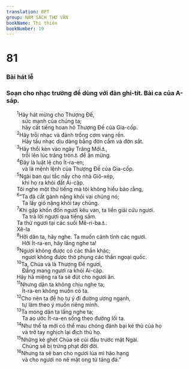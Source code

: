 ```yaml
---
translation: BPT
group: NĂM SÁCH THƠ VĂN
bookName: Thi thiên 
bookNumber: 19
---
```


<div class="title"><h1>81</h1><h3>Bài hát lễ</h3><h3>Soạn cho nhạc trưởng để dùng với đàn ghi-tít. Bài ca của A-sáp.</h3></div>
<span class="verse thi_81_1">  <sup>1</sup>Hãy hát mừng cho Thượng Đế,<br/>   sức mạnh của chúng ta;<br/>   hãy cất tiếng hoan hô Thượng Đế của Gia-cốp.<br/></span>
<span class="verse thi_81_2">  <sup>2</sup>Hãy trỗi nhạc và đánh trống cơm vang rền.<br/>   Hãy tấu nhạc dịu dàng bằng đờn cầm và đờn sắt.<br/></span>
<span class="verse thi_81_3">  <sup>3</sup>Hãy thổi kèn vào ngày Trăng Mới<a data-toggle="tooltip" data-placement="bottom" title="Ngày đầu tiên của tháng theo lịch Hê-bơ-rơ. Trong ngày đó có nhiều buổi nhóm họp, dân chúng cùng dùng chung các của lễ thân hữu họ mang lại trong khi họ thờ phụng Thượng Đế.">⚓</a>,<br/>   trỗi lên lúc trăng tròn<a data-toggle="tooltip" data-placement="bottom" title="Ngày giữa tháng theo lịch Hê-bơ-rơ. Có nhiều buổi nhóm họp và lễ lạc bắt đầu vào ngày nầy.">⚓</a> để ăn mừng.<br/></span>
<span class="verse thi_81_4">  <sup>4</sup>Đây là luật lệ cho Ít-ra-en;<br/>   và là mệnh lệnh của Thượng Đế của Gia-cốp.<br/></span>
<span class="verse thi_81_5">  <sup>5</sup>Ngài ban qui tắc nầy cho nhà Giô-xép,<br/>   khi họ ra khỏi đất Ai-cập.<br/>  Tôi nghe một thứ tiếng mà tôi không hiểu bảo rằng,<br/></span>
<span class="verse thi_81_6">  <sup>6</sup>“Ta đã cất gánh nặng khỏi vai chúng nó;<br/>   Ta lấy giỏ nặng khỏi tay chúng.<br/></span>
<span class="verse thi_81_7">  <sup>7</sup>Khi gặp khốn đốn ngươi kêu van, ta liền giải cứu ngươi.<br/>   Ta trả lời ngươi qua tiếng sấm.<br/>  Ta thử ngươi tại các suối Mê-ri-ba<a data-toggle="tooltip" data-placement="bottom" title="Xem Xuất 17:1-7.">⚓</a>. <br/>  Xê-la<br/></span>
<span class="verse thi_81_8">  <sup>8</sup>Hỡi dân ta, hãy nghe. Ta muốn cảnh tỉnh các ngươi.<br/>   Hỡi Ít-ra-en, hãy lắng nghe ta!<br/></span>
<span class="verse thi_81_9">  <sup>9</sup>Ngươi không được có các thần khác;<br/>   ngươi không được thờ phụng các thần ngoại quốc.<br/></span>
<span class="verse thi_81_10">  <sup>10</sup>Ta, Chúa và là Thượng Đế ngươi,<br/>   Đấng mang ngươi ra khỏi Ai-cập.<br/>  Hãy hả miệng ra ta sẽ đút cho ngươi ăn.<br/></span>
<span class="verse thi_81_11">  <sup>11</sup>Nhưng dân ta không chịu nghe ta;<br/>   Ít-ra-en không muốn có ta.<br/></span>
<span class="verse thi_81_12">  <sup>12</sup>Cho nên ta để họ tự ý đi đường ương ngạnh,<br/>   tự làm theo ý muốn riêng mình.<br/></span>
<span class="verse thi_81_13">  <sup>13</sup>Ta mong dân ta lắng nghe ta;<br/>   Ta ao ước Ít-ra-en sống theo đường lối ta.<br/></span>
<span class="verse thi_81_14">  <sup>14</sup>Như thế ta mới có thể mau chóng đánh bại kẻ thù của họ<br/>   và trở tay nghịch lại địch thủ họ.<br/></span>
<span class="verse thi_81_15">  <sup>15</sup>Những kẻ ghét Chúa sẽ cúi đầu trước mặt Ngài.<br/>   Chúng sẽ bị trừng phạt đời đời.<br/></span>
<span class="verse thi_81_16">  <sup>16</sup>Nhưng ta sẽ ban cho ngươi lúa mì hảo hạng<br/>   và cho ngươi no nê mật ong từ tảng đá.”<br/></span>
